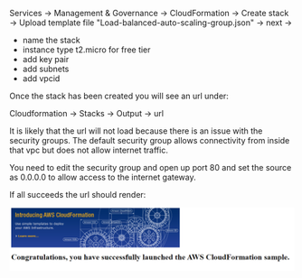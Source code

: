 Services -> Management & Governance -> CloudFormation -> Create stack -> Upload template file "Load-balanced-auto-scaling-group.json" -> next -> 

- name the stack 
- instance type t2.micro for free tier
- add key pair
- add subnets
- add vpcid

Once the stack has been created you will see an url under:

Cloudformation -> Stacks -> Output -> url

It is likely that the url will not load because there is an issue with the security groups. The default security group allows connectivity from inside that vpc but does not allow internet traffic.

You need to edit the security group and open up port 80 and set the source as 0.0.0.0 to allow access to the internet gateway.

If all succeeds the url should render:

![](../Images/CloudFormationSample.PNG)

